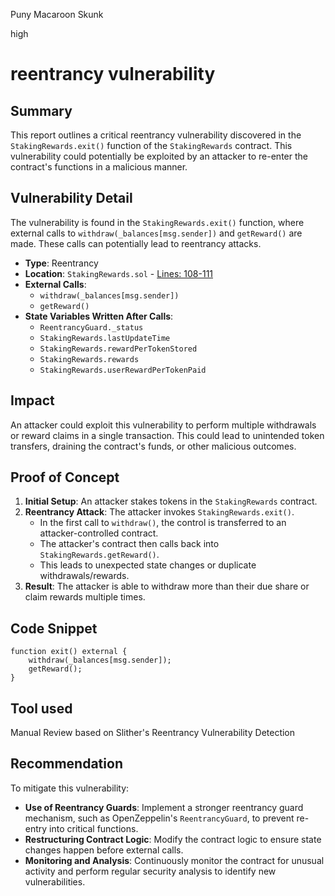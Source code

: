 Puny Macaroon Skunk

high

# reentrancy vulnerability


## Summary
This report outlines a critical reentrancy vulnerability discovered in the `StakingRewards.exit()` function of the `StakingRewards` contract. This vulnerability could potentially be exploited by an attacker to re-enter the contract's functions in a malicious manner.

## Vulnerability Detail
The vulnerability is found in the `StakingRewards.exit()` function, where external calls to `withdraw(_balances[msg.sender])` and `getReward()` are made. These calls can potentially lead to reentrancy attacks.

- **Type**: Reentrancy
- **Location**: `StakingRewards.sol` - [Lines: 108-111](https://github.com/sherlock-audit/2023-12-truflation/blob/main/truflation-contracts/src/staking/StakingRewards.sol#L108-L111)
- **External Calls**:
  - `withdraw(_balances[msg.sender])`
  - `getReward()`
- **State Variables Written After Calls**:
  - `ReentrancyGuard._status`
  - `StakingRewards.lastUpdateTime`
  - `StakingRewards.rewardPerTokenStored`
  - `StakingRewards.rewards`
  - `StakingRewards.userRewardPerTokenPaid`


## Impact
An attacker could exploit this vulnerability to perform multiple withdrawals or reward claims in a single transaction. This could lead to unintended token transfers, draining the contract's funds, or other malicious outcomes.

## Proof of Concept
1. **Initial Setup**: An attacker stakes tokens in the `StakingRewards` contract.
2. **Reentrancy Attack**: The attacker invokes `StakingRewards.exit()`.
   - In the first call to `withdraw()`, the control is transferred to an attacker-controlled contract.
   - The attacker's contract then calls back into `StakingRewards.getReward()`.
   - This leads to unexpected state changes or duplicate withdrawals/rewards.
3. **Result**: The attacker is able to withdraw more than their due share or claim rewards multiple times.

## Code Snippet
```solidity
function exit() external {
    withdraw(_balances[msg.sender]);
    getReward();
}
```

## Tool used
Manual Review based on Slither's Reentrancy Vulnerability Detection

## Recommendation
To mitigate this vulnerability:
- **Use of Reentrancy Guards**: Implement a stronger reentrancy guard mechanism, such as OpenZeppelin's `ReentrancyGuard`, to prevent re-entry into critical functions.
- **Restructuring Contract Logic**: Modify the contract logic to ensure state changes happen before external calls.
- **Monitoring and Analysis**: Continuously monitor the contract for unusual activity and perform regular security analysis to identify new vulnerabilities.


